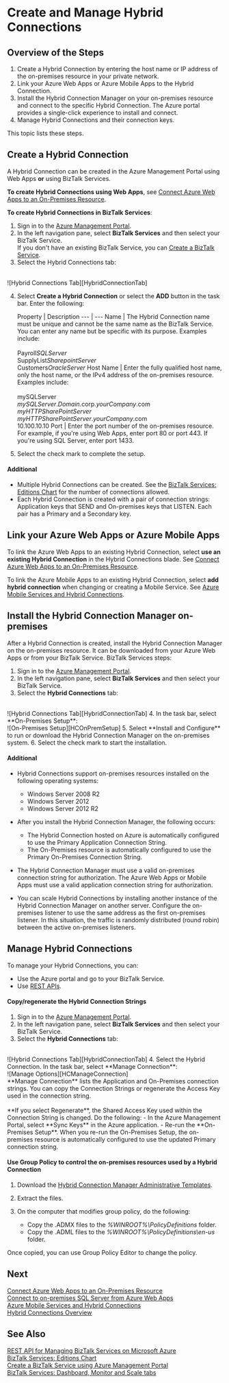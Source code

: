 <properties 
	pageTitle="Create and Manage Hybrid Connections | Azure" 
	description="Learn how to create a hybrid connection, manage the connection, and install the Hybrid Connection Manager. MABS, WABS" 
	services="biztalk-services" 
	documentationCenter="" 
	authors="MandiOhlinger" 
	manager="dwrede" 
	editor="cgronlun"/>

<tags 
	ms.service="biztalk-services" 
	ms.workload="integration" 
	ms.tgt_pltfrm="na" 
	ms.devlang="na" 
	ms.topic="article" 
	ms.date="07/14/2015" 
	ms.author="mandia"/>


# Create and Manage Hybrid Connections


## Overview of the Steps
1. Create a Hybrid Connection by entering the host name or IP address of the on-premises resource in your private network.
2. Link your Azure Web Apps or Azure Mobile Apps to the Hybrid Connection.
3. Install the Hybrid Connection Manager on your on-premises resource and connect to the specific Hybrid Connection. The Azure portal provides a single-click experience to install and connect.
4. Manage Hybrid Connections and their connection keys.

This topic lists these steps. 


## <a name="CreateHybridConnection"></a>Create a Hybrid Connection

A Hybrid Connection can be created in the Azure Management Portal using Web Apps **or** using BizTalk Services. 

**To create Hybrid Connections using Web Apps**, see [Connect Azure Web Apps to an On-Premises Resource](../web-sites-hybrid-connection-get-started.md).

**To create Hybrid Connections in BizTalk Services**:

1. Sign in to the [Azure Management Portal](http://go.microsoft.com/fwlink/p/?LinkID=213885).
2. In the left navigation pane, select **BizTalk Services** and then select your BizTalk Service. 
<br/>If you don't have an existing BizTalk Service, you can [Create a BizTalk Service](biztalk-provision-services.md).
3. Select the Hybrid Connections tab:
<br/>
![Hybrid Connections Tab][HybridConnectionTab]

4. Select **Create a Hybrid Connection** or select the **ADD** button in the task bar. Enter the following:

	Property | Description
--- | ---
Name | The Hybrid Connection name must be unique and cannot be the same name as the BizTalk Service. You can enter any name but be specific with its purpose. Examples include:<br/><br/>Payroll*SQLServer*<br/>SupplyList*SharepointServer*<br/>Customers*OracleServer*
Host Name | Enter the fully qualified host name, only the host name, or the IPv4 address of the on-premises resource. Examples include:<br/><br/>mySQLServer<br/>*mySQLServer*.*Domain*.corp.*yourCompany*.com<br/>*myHTTPSharePointServer*<br/>*myHTTPSharePointServer*.*yourCompany*.com<br/>10.100.10.10
Port | Enter the port number of the on-premises resource. For example, if you're using Web Apps, enter port 80 or port 443. If you're using SQL Server, enter port 1433.

5. Select the check mark to complete the setup. 

#### Additional

- Multiple Hybrid Connections can be created. See the [BizTalk Services: Editions Chart](biztalk-editions-feature-chart.md) for the number of connections allowed. 
- Each Hybrid Connection is created with a pair of connection strings: Application keys that SEND and On-premises keys that LISTEN. Each pair has a Primary and a Secondary key. 


## <a name="LinkWebSite"></a>Link your Azure Web Apps or Azure Mobile Apps

To link the Azure Web Apps to an existing Hybrid Connection, select **use an existing Hybrid Connection** in the Hybrid Connections blade. See [Connect Azure Web Apps to an On-Premises Resource](../web-sites-hybrid-connection-get-started.md).

To link the Azure Mobile Apps to an existing Hybrid Connection, select **add hybrid connection** when changing or creating a Mobile Service. See [Azure Mobile Services and Hybrid Connections](../mobile-services-dotnet-backend-hybrid-connections-get-started.md).


## <a name="InstallHCM"></a>Install the Hybrid Connection Manager on-premises

After a Hybrid Connection is created, install the Hybrid Connection Manager on the on-premises resource. It can be downloaded from your Azure Web Apps or from your BizTalk Service. BizTalk Services steps: 

1. Sign in to the [Azure Management Portal](http://go.microsoft.com/fwlink/p/?LinkID=213885).
2. In the left navigation pane, select **BizTalk Services** and then select your BizTalk Service. 
3. Select the **Hybrid Connections** tab:
<br/>
![Hybrid Connections Tab][HybridConnectionTab]
4. In the task bar, select **On-Premises Setup**:
<br/>
![On-Premises Setup][HCOnPremSetup]
5. Select **Install and Configure** to run or download the Hybrid Connection Manager on the on-premises system. 
6. Select the check mark to start the installation. 

<!--
You can also download the Hybrid Connection Manager MSI file and copy the file to your on-premises resource. Specific steps:

1. Copy the on-premises primary Connection String. See [Manage Hybrid Connections](#ManageHybridConnection) in this topic for the specific steps.
2. Download the Hybrid Connection Manager MSI file. 
3. On the on-premises resource, install the Hybrid Connection Manager from the MSI file. 
4. Using Windows PowerShell, type: 
> Add-HybridConnection -ConnectionString “*Your On-Premises Connection String that you copied*” 
--> 

#### Additional
- Hybrid Connections support on-premises resources installed on the following operating systems:

	- Windows Server 2008 R2
	- Windows Server 2012
	- Windows Server 2012 R2


- After you install the Hybrid Connection Manager, the following occurs: 

	- The Hybrid Connection hosted on Azure is automatically configured to use the Primary Application Connection String. 
	- The On-Premises resource is automatically configured to use the Primary On-Premises Connection String.

- The Hybrid Connection Manager must use a valid on-premises connection string for authorization. The Azure Web Apps or Mobile Apps must use a valid application connection string for authorization.
- You can scale Hybrid Connections by installing another instance of the Hybrid Connection Manager on another server. Configure the on-premises listener to use the same address as the first on-premises listener. In this situation, the traffic is randomly distributed (round robin) between the active on-premises listeners. 


## <a name="ManageHybridConnection"></a>Manage Hybrid Connections
To manage your Hybrid Connections, you can:

- Use the Azure portal and go to your BizTalk Service. 
- Use [REST APIs](http://msdn.microsoft.com/library/azure/dn232347.aspx).

#### Copy/regenerate the Hybrid Connection Strings

1. Sign in to the [Azure Management Portal](http://go.microsoft.com/fwlink/p/?LinkID=213885).
2. In the left navigation pane, select **BizTalk Services** and then select your BizTalk Service. 
3. Select the **Hybrid Connections** tab:
<br/>
![Hybrid Connections Tab][HybridConnectionTab]
4. Select the Hybrid Connection. In the task bar, select **Manage Connection**:
<br/>
![Manage Options][HCManageConnection]
<br/>
**Manage Connection** lists the Application and On-Premises connection strings. You can copy the Connection Strings or regenerate the Access Key used in the connection string. 
<br/>
<br/>
**If you select Regenerate**, the Shared Access Key used within the Connection String is changed. Do the following:
- In the Azure Management Portal, select **Sync Keys** in the Azure application.
- Re-run the **On-Premises Setup**. When you re-run the On-Premises Setup, the on-premises resource is automatically configured to use the updated Primary connection string.


#### Use Group Policy to control the on-premises resources used by a Hybrid Connection

1. Download the [Hybrid Connection Manager Administrative Templates](http://www.microsoft.com/download/details.aspx?id=42963).
2. Extract the files.
3. On the computer that modifies group policy, do the following: 

	- Copy the .ADMX files to the *%WINROOT%\PolicyDefinitions* folder.
	- Copy the .ADML files to the *%WINROOT%\PolicyDefinitions\en-us* folder.

Once copied, you can use Group Policy Editor to change the policy.




## Next

[Connect Azure Web Apps to an On-Premises Resource](../web-sites-hybrid-connection-get-started.md)<br/>
[Connect to on-premises SQL Server from Azure Web Apps](../web-sites-hybrid-connection-connect-on-premises-sql-server.md)<br/>
[Azure Mobile Services and Hybrid Connections](../mobile-services-dotnet-backend-hybrid-connections-get-started.md)<br/>
[Hybrid Connections Overview](integration-hybrid-connection-overview.md)


## See Also

[REST API for Managing BizTalk Services on Microsoft Azure](http://msdn.microsoft.com/library/azure/dn232347.aspx)<br/>
[BizTalk Services: Editions Chart](biztalk-editions-feature-chart.md)<br/>
[Create a BizTalk Service using Azure Management Portal](biztalk-provision-services.md)<br/>
[BizTalk Services: Dashboard, Monitor and Scale tabs](biztalk-dashboard-monitor-scale-tabs.md)<br/>


[HybridConnectionTab]: ./media/integration-hybrid-connection-create-manage/WABS_HybridConnectionTab.png
[HCOnPremSetup]: ./media/integration-hybrid-connection-create-manage/WABS_HybridConnectionOnPremSetup.png
[HCManageConnection]: ./media/integration-hybrid-connection-create-manage/WABS_HybridConnectionManageConn.png 